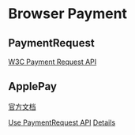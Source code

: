 # Browser Payment

## PaymentRequest

[W3C Payment Request API](https://www.w3.org/TR/payment-request/)

## ApplePay

[官方文档](https://developer.apple.com/documentation/apple_pay_on_the_web/choosing_an_api_for_implementing_apple_pay_on_your_website)

[Use PaymentRequest API](https://developer.apple.com/documentation/apple_pay_on_the_web/payment_request_api)
[Details](https://developer.apple.com/documentation/apple_pay_on_the_web/payment_request_api/setting_up_the_payment_request_api_to_accept_apple_pay)
